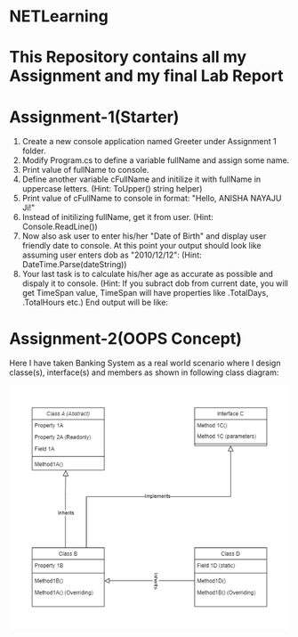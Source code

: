 # NETLearning

<!-- dotnet new gitignore -->

# This Repository contains all my Assignment and my final Lab Report

# Assignment-1(Starter)

1. Create a new console application named Greeter under Assignment 1 folder.
2. Modify Program.cs to define a variable fullName and assign some name.
3. Print value of fullName to console.
4. Define another variable cFullName and initilize it with fullName in uppercase letters. (Hint: ToUpper() string helper)
5. Print value of cFullName to console in format: "Hello, ANISHA NAYAJU Ji!"
6. Instead of initilizing fullName, get it from user. (Hint: Console.ReadLine())
7. Now also ask user to enter his/her "Date of Birth" and display user friendly date to console. At this point your output should look like assuming user enters dob as "2010/12/12": (Hint: DateTime.Parse(dateString))
8. Your last task is to calculate his/her age as accurate as possible and dispaly it to console. (Hint: If you subract dob from current date, you will get TimeSpan value, TimeSpan will have properties like .TotalDays, .TotalHours etc.) End output will be like:

# Assignment-2(OOPS Concept)

Here I have taken Banking System as a real world scenario where I design classe(s), interface(s) and members as shown in following class diagram:

<img src="Assignment2.png" alt="draw">
